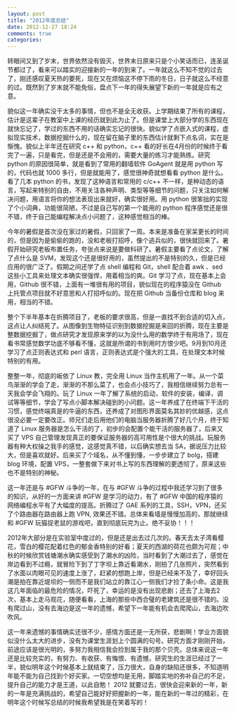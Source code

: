 ```yaml
---
layout: post
title: "2012年度总结"
date: 2012-12-27 18:24
comments: true
categories: 
---
```


转眼间又到了岁末，世界依然没有毁灭，世界末日原来只是个小笑话而已，连圣诞节都过了，看来可以踏实的迎接新的一年的到来了。一年就这么不知不觉的过去了，刚还感叹夏天热的要死，现在又在烦恼这不停下雨的冬日，日子就这么不经意的过。既然到了岁末就不能免俗，盘点下一年的得失展望下新的一年就是应有之意。

貌似这一年确实没干太多的事情，但也不是全无收获。上学期结束了所有的课程，估计是这辈子在教室中上课的经历就到此为止了。但是课堂上大部分学的东西现在就快忘记了，学过的东西不用的话确实忘记的很快。貌似学了点嵌入式的课程，虚拟现实技术，数据挖掘什么的，现在留在脑子里的东西估计就剩下点名词，实在是惭愧。貌似上半年还在研究 c++ 和 python，c++ 看的好长在4月份的时候终于看完了一遍，只是看完，但是还是不会用的，需要大量的练习才能熟练。研究 python 的原因很简单，就是看到了常用的翻墙软件 GoAgent 就是用 python 写的，代码也就 1000 多行，但是就能用了，感觉很神奇就想看看 python 是什么。看了几本 python 的书，发现了这种语言和常用的 c/c++ 不一样，是种动态的语言，写起来特别的自由，不用关注各种声明、类型等等细节的问题，只关注如何解决问题，用语言将你的想法表现出来就好，确实很好用。用 python 很笨拙的实现了个小词典，功能很简陋，不过是自己写的第一个能用的 python 程序感觉还是很不错，终于自己能编程解决点小问题了，这种感觉相当的棒。

今年的暑假是首次没在家过的暑假，只回家了一周。本来是准备在家呆更长的时间的，但是因为是偷偷的跑的，没和老板打招呼，像个逃兵似的，很快就回来了。暑假开始研究老板布置任务，夸张点来说是要做科研了。暑假主要看了点论文，了解了点什么是 SVM，发现这个还是很好用的，虽然提出的不是特别的久，但是已经应用的很广泛了。假期之间还学了点 shell 编程和 Git，shell 配合着 awk 、sed 这些小工具来处理文本确实很强悍，用着相当的爽。Git 学习了点，现在基本上会用，Github 很不错，上面有一堆很有用的项目，貌似现在的程序猿没在 Github 上托管点项目就不好意思和人打招呼似的。现在把 Github 当备份仓库和 blog 来用，相当的不错。

整个下半年基本在折腾项目了，老板的要求很高，但是一直找不到合适的切入点，这点让人纠结死了。从图像到生物特征识别到数据挖掘是来回的折腾，现在主要是整数据挖掘了，做点研究才发现原来学的以为没什么用的数学终于有用场了，现在看书常感觉数学功底不够看不懂，这就是所谓的书到用时方恨少吧。9月到10月还学习了点正则表达式和
perl 语言，正则表达式是个强大的工具，在处理文本时候特别的有用。

整整一年，彻底的皈依了 Linux 教，完全用 Linux 当作主机用了一年。从一个菜鸟渐渐的学会了走，渐渐的不那么菜了，也会点小技巧了，我相信继续努力总有一天我会学会飞翔的。玩了 Linux 一年了解了系统的启动，软件的安装，编译，调试等等细节，学会了写点小脚本解决碰到的小问题。这一年养成了在终端下干活的习惯，感觉终端真是的牛逼的东西，还养成了对图形界面莫名其妙的优越感，这点很没必要一定要改正。师兄们走后用他们的电脑当服务器折腾了好几个月，终于知道了 Linux 服务器是怎么干活的了，初步的会配置个能干活的服务器了，后来又买了 VPS 自己管理发现真正的要保证服务器的高可用性是个很大的挑战。玩服务器有种大权操之我手的感觉，这感觉真不错，以后确实想去当 SA，据说压力比较大，但是喜欢就好。后来买了个域名，从不懂到懂，一步步建立了 bolg，搭建 blog 环境，配置 VPS，一整套做下来对书上写的东西理解的更透彻了，原来这些也不是特别的神秘。

这一年还是与 #GFW 斗争的一年，在与 #GFW 斗争的过程中我还学习到了很多的知识，从好的一方面来讲 #GFW 是学习的动力，有了 #GFW 中国的程序猿的网络编程水平有了大幅度的提高。折腾过了 GAE 系列的工具，SSH，VPN，还买了个路由器在路由器上跑 VPN, 效果还不错。总体来看墙是慢慢加高的，那就继续和 #GFW 玩猫捉老鼠的游戏吧，直到彻底玩完为止。绝不妥协！！！

2012年大部分是在实验室中度过的，但是还是出去过几次的。春天去太子湾看樱花，雪白的樱花配着红色的郁金香特别的好看；夏天的西湖的荷花也颇为可观；中秋的时候欣赏钱塘潮水确实感受到了潮水的凶险，当时看到了大潮过去了，感觉在岸边看到不过瘾，就冒险下到了丁字坝上靠近看潮水，刚拍了几张照片，突然看到了水面以肉眼可见的速度上涨了，赶紧的想跑上岸，但是已经来不及了，幸好回头潮是拍在靠近堤坝的一侧而不是我们站立的靠江心一侧我们才捡了条小命。这是我这几年面临的最危险的情况，吓死了，幸运的是没有出现悲剧；还去了上海去2次，基本上走马观花，随便看看，上海的那些中西合璧的老建筑还是很不错的。没有爬过山，没有去海边是这一年的遗憾，希望下一年能有机会去爬爬山，去海边吹吹风。

这一年来遗憾的事情确实还很不少，感情方面还是一无所获，悲剧啊！学业方面貌似没什么太大的进步，没有为课堂生涯划上个圆满的句号。研究方面才刚刚开始，前途应该是很光明的，多努力我相信我会捡到属于我的那个贝壳。总体来说这一年还是比较充实的，有努力、有收获、有悔恨、有遗憾，研究生的生涯已经过了一半，貌似明年这个时候基本上就结束了，压力很大，自身的缺陷还很多，不知道明年能不能为自己找到个好买家。一切空想均是无用，脚踏实地的弥补自己的不足，提升自己的能力才是王道，以此自勉！ 2012 就要过去，很快会迎来新的一年，新的一年是充满挑战的，希望自己能好好把握新的一年，能在新的一年过的精彩，在明年这个时候写总结的时候我希望我是在笑着写的！

